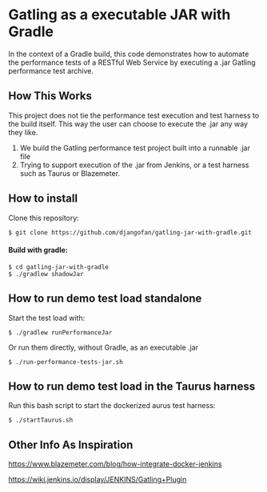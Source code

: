 # Gatling as a executable JAR with Gradle

In the context of a Gradle build, this code demonstrates how to automate the performance tests of a RESTful Web Service 
by executing a .jar Gatling performance test archive.

## How This Works

This project does not tie the performance test execution and test harness to the build itself.  This way the user can 
choose to execute the .jar any way they like.

1. We build the Gatling performance test project built into a runnable .jar file
2. Trying to support execution of the .jar from Jenkins, or a test harness such as Taurus or Blazemeter.

## How to install 

Clone this repository:

```
$ git clone https://github.com/djangofan/gatling-jar-with-gradle.git
```

#### Build with **gradle**:

```
$ cd gatling-jar-with-gradle
$ ./gradlew shadowJar
```

##  How to run demo test load standalone

Start the test load with:
```
$ ./gradlew runPerformanceJar
```

Or run them directly, without Gradle, as an executable .jar

```
$ ./run-performance-tests-jar.sh
```


##  How to run demo test load in the Taurus harness

Run this bash script to start the dockerized aurus test harness:
```
$ ./startTaurus.sh
```

## Other Info As Inspiration

https://www.blazemeter.com/blog/how-integrate-docker-jenkins

https://wiki.jenkins.io/display/JENKINS/Gatling+Plugin



